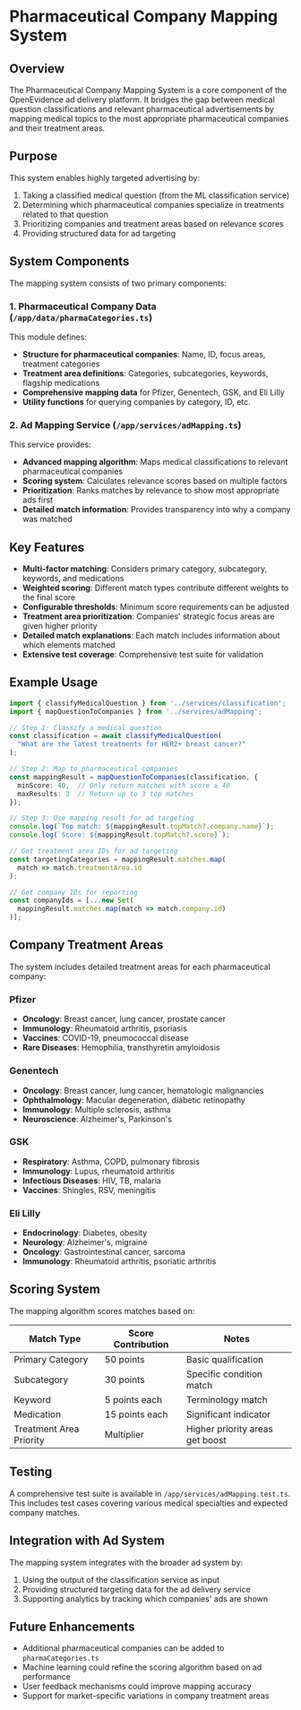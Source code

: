 # Pharmaceutical Company Mapping System

## Overview

The Pharmaceutical Company Mapping System is a core component of the OpenEvidence ad delivery platform. It bridges the gap between medical question classifications and relevant pharmaceutical advertisements by mapping medical topics to the most appropriate pharmaceutical companies and their treatment areas.

## Purpose

This system enables highly targeted advertising by:

1. Taking a classified medical question (from the ML classification service)
2. Determining which pharmaceutical companies specialize in treatments related to that question
3. Prioritizing companies and treatment areas based on relevance scores
4. Providing structured data for ad targeting

## System Components

The mapping system consists of two primary components:

### 1. Pharmaceutical Company Data (`/app/data/pharmaCategories.ts`)

This module defines:

- **Structure for pharmaceutical companies**: Name, ID, focus areas, treatment categories
- **Treatment area definitions**: Categories, subcategories, keywords, flagship medications  
- **Comprehensive mapping data** for Pfizer, Genentech, GSK, and Eli Lilly
- **Utility functions** for querying companies by category, ID, etc.

### 2. Ad Mapping Service (`/app/services/adMapping.ts`)

This service provides:

- **Advanced mapping algorithm**: Maps medical classifications to relevant pharmaceutical companies
- **Scoring system**: Calculates relevance scores based on multiple factors
- **Prioritization**: Ranks matches by relevance to show most appropriate ads first
- **Detailed match information**: Provides transparency into why a company was matched

## Key Features

- **Multi-factor matching**: Considers primary category, subcategory, keywords, and medications
- **Weighted scoring**: Different match types contribute different weights to the final score
- **Configurable thresholds**: Minimum score requirements can be adjusted
- **Treatment area prioritization**: Companies' strategic focus areas are given higher priority
- **Detailed match explanations**: Each match includes information about which elements matched
- **Extensive test coverage**: Comprehensive test suite for validation

## Example Usage

```typescript
import { classifyMedicalQuestion } from '../services/classification';
import { mapQuestionToCompanies } from '../services/adMapping';

// Step 1: Classify a medical question
const classification = await classifyMedicalQuestion(
  "What are the latest treatments for HER2+ breast cancer?"
);

// Step 2: Map to pharmaceutical companies
const mappingResult = mapQuestionToCompanies(classification, {
  minScore: 40,  // Only return matches with score ≥ 40
  maxResults: 3  // Return up to 3 top matches
});

// Step 3: Use mapping result for ad targeting
console.log(`Top match: ${mappingResult.topMatch?.company.name}`);
console.log(`Score: ${mappingResult.topMatch?.score}`);

// Get treatment area IDs for ad targeting
const targetingCategories = mappingResult.matches.map(
  match => match.treatmentArea.id
);

// Get company IDs for reporting
const companyIds = [...new Set(
  mappingResult.matches.map(match => match.company.id)
)];
```

## Company Treatment Areas

The system includes detailed treatment areas for each pharmaceutical company:

### Pfizer
- **Oncology**: Breast cancer, lung cancer, prostate cancer
- **Immunology**: Rheumatoid arthritis, psoriasis
- **Vaccines**: COVID-19, pneumococcal disease
- **Rare Diseases**: Hemophilia, transthyretin amyloidosis

### Genentech
- **Oncology**: Breast cancer, lung cancer, hematologic malignancies
- **Ophthalmology**: Macular degeneration, diabetic retinopathy
- **Immunology**: Multiple sclerosis, asthma
- **Neuroscience**: Alzheimer's, Parkinson's

### GSK
- **Respiratory**: Asthma, COPD, pulmonary fibrosis
- **Immunology**: Lupus, rheumatoid arthritis
- **Infectious Diseases**: HIV, TB, malaria
- **Vaccines**: Shingles, RSV, meningitis

### Eli Lilly
- **Endocrinology**: Diabetes, obesity
- **Neurology**: Alzheimer's, migraine
- **Oncology**: Gastrointestinal cancer, sarcoma
- **Immunology**: Rheumatoid arthritis, psoriatic arthritis

## Scoring System

The mapping algorithm scores matches based on:

| Match Type | Score Contribution | Notes |
|------------|-------------------|-------|
| Primary Category | 50 points | Basic qualification |
| Subcategory | 30 points | Specific condition match |
| Keyword | 5 points each | Terminology match |
| Medication | 15 points each | Significant indicator |
| Treatment Area Priority | Multiplier | Higher priority areas get boost |

## Testing

A comprehensive test suite is available in `/app/services/adMapping.test.ts`. This includes test cases covering various medical specialties and expected company matches.

## Integration with Ad System

The mapping system integrates with the broader ad system by:

1. Using the output of the classification service as input
2. Providing structured targeting data for the ad delivery service
3. Supporting analytics by tracking which companies' ads are shown

## Future Enhancements

- Additional pharmaceutical companies can be added to `pharmaCategories.ts`
- Machine learning could refine the scoring algorithm based on ad performance
- User feedback mechanisms could improve mapping accuracy
- Support for market-specific variations in company treatment areas 